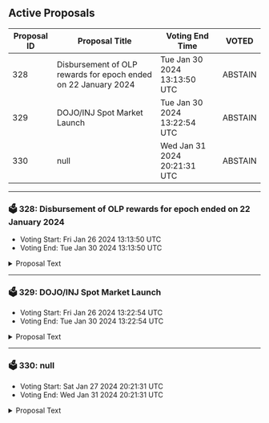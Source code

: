 ## Active Proposals

| Proposal ID | Proposal Title | Voting End Time | VOTED |
|-------------|----------------|-----------------|-------|
| 328 | Disbursement of OLP rewards for epoch ended on 22 January 2024 | Tue Jan 30 2024 13:13:50 UTC | ABSTAIN |
| 329 | DOJO/INJ Spot Market Launch | Tue Jan 30 2024 13:22:54 UTC | ABSTAIN |
| 330 | null | Wed Jan 31 2024 20:21:31 UTC | ABSTAIN |

---

### 🗳 328: Disbursement of OLP rewards for epoch ended on 22 January 2024
- Voting Start: Fri Jan 26 2024 13:13:50 UTC
- Voting End: Tue Jan 30 2024 13:13:50 UTC

<details>
<summary>Proposal Text</summary>
 
If passed, this proposal confirms the final Open Liquidity Program market maker performance of epoch 28 as well as the distribution of 42597.543 INJ tokens, of which 22597.728 INJ are the OLP vested amount from epoch 25, and 19999.815 INJ are 50% of the OLP rewards allocated to epoch 28. The remaining OLP rewards of epoch 28 will be disbursed along with the rewards disbursement of epoch 31. The recipient must still be an active participant of the program in order to receive future disbursements. For a further breakdown of rewards refer to the IPFS link: https://cloudflare-ipfs.com/ipfs/QmY4Pgrj9CfJudXFb8dQKtwyd5qLahc4n7whNdsphzVm9Q
</details>

---

### 🗳 329: DOJO/INJ Spot Market Launch
- Voting Start: Fri Jan 26 2024 13:22:54 UTC
- Voting End: Tue Jan 30 2024 13:22:54 UTC

<details>
<summary>Proposal Text</summary>
 
This proposal will launch the DOJO/INJ Spot Market with maker and taker fees -0.002% and 0.02% respectively
</details>

---

### 🗳 330: null
- Voting Start: Sat Jan 27 2024 20:21:31 UTC
- Voting End: Wed Jan 31 2024 20:21:31 UTC

<details>
<summary>Proposal Text</summary>
 
null
</details>
